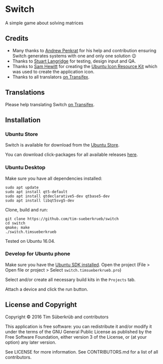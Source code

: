 # Switch

 A simple game about solving matrices

## Credits
* Many thanks to [Andrew Penkrat](https://github.com/aldrog) for his help and contribution ensuring Switch generates systems with one and only one solution 😉
* Thanks to [Stuart Langridge](https://twitter.com/sil) for testing, design input and QA.
* Thanks to [Sam Hewitt](http://samuelhewitt.com/) for creating the [Ubuntu Icon Resource Kit](https://github.com/snwh/ubuntu-icon-resource-kit) which was used to create the application icon.
* Thanks to all translators [on Transifex](https://www.transifex.com/tim-sueberkrueb/switch/).

## Translations
Please help translating Switch [on Transifex](https://www.transifex.com/tim-sueberkrueb/switch/).

## Installation

### Ubuntu Store
Switch is available for download from the [Ubuntu Store](https://uappexplorer.com/app/switch.timsueberkrueb).

You can download click-packages for all available releases [here](https://github.com/tim-sueberkrueb/switch/releases).

### Ubuntu Desktop
Make sure you have all dependencies installed:
```
sudo apt update
sudo apt install qt5-default
sudo apt install qtdeclarative5-dev qtbase5-dev
sudo apt install libqt5svg5-dev
```
Clone, build and run:
```
git clone https://github.com/tim-sueberkrueb/switch
cd switch
qmake; make
./switch.timsueberkrueb
```
Tested on Ubuntu 16.04.

### Develop for Ubuntu phone
Make sure you have the [Ubuntu SDK installed](https://developer.ubuntu.com/en/phone/platform/sdk/installing-the-sdk/).
Open the project (File > Open file or project > Select `switch.timsueberkrueb.pro`)

Select and/or create all necessary build kits in the `Projects` tab.

Attach a device and click the run button.

## License and Copyright

Copyright © 2016 Tim Süberkrüb and contributors

This application is free software: you can redistribute it and/or modify it under the terms of the GNU General Public License as published by the Free Software Foundation, either version 3 of the License, or (at your option) any later version.

See LICENSE for more information.
See CONTRIBUTORS.md for a list of all contributors.
